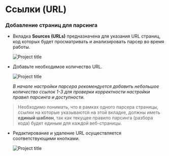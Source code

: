 # Ссылки (URL)

### Добавление страниц для парсинга

* Вкладка **Sources (URLs)** предназначена для указания URL страниц, код которых будет просматривать и анализировать парсер во время работы.

  ![Project title](https://fakeimg.pl/500x300 "Вкладка Sources (URLs)")

* Добавьте необходимое количество URL.

  ![Project title](https://fakeimg.pl/500x300 "Список URLs")

  _В начале настройки парсера рекомендуется добавить небольшое количество ссылок 1-3 для проверки корректности настройки правил парсинга и доступности._

> Необходимо понимать, что в рамках одного парсера страницы, ссылки на которые указываются на этой вкладке, должны иметь **единый шаблон**, так как текущее правило парсинга (разбора кода) будет единым для каждой веб-страницы.

* Редактирование и удаление URL осуществляется соответствующими кнопками.

  ![Project title](https://fakeimg.pl/500x300 "Кнопки добавления и удаления")